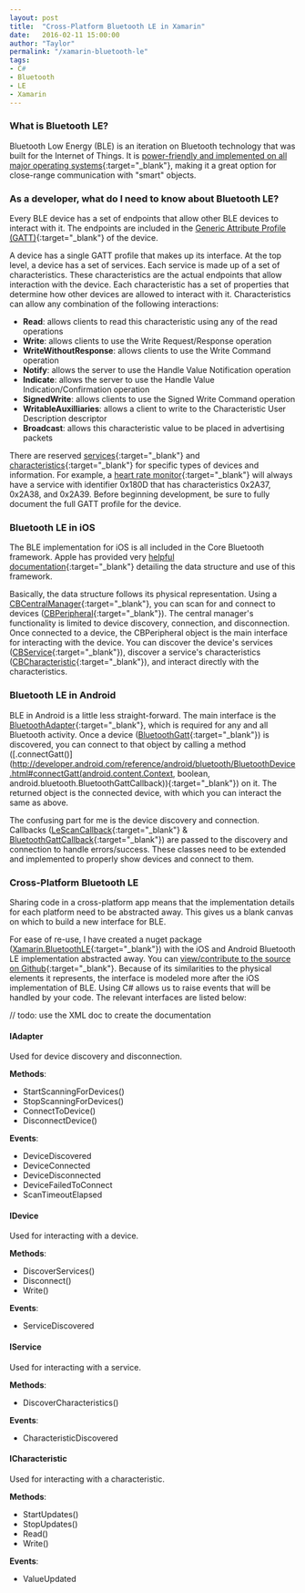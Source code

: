 ```yaml
---
layout: post
title:  "Cross-Platform Bluetooth LE in Xamarin"
date:   2016-02-11 15:00:00
author: "Taylor"
permalink: "/xamarin-bluetooth-le"
tags:
- C#
- Bluetooth
- LE
- Xamarin
---
```


### What is Bluetooth LE?

Bluetooth Low Energy (BLE) is an iteration on Bluetooth technology that was built for the Internet of Things. It is [power-friendly and implemented on all major operating systems](https://www.bluetooth.com/what-is-bluetooth-technology/bluetooth-technology-basics/low-energy){:target="_blank"}, making it a great option for close-range communication with "smart" objects.

### As a developer, what do I need to know about Bluetooth LE?

Every BLE device has a set of endpoints that allow other BLE devices to interact with it. The endpoints are included in the [Generic Attribute Profile (GATT)](https://www.bluetooth.com/specifications/assigned-numbers/generic-attribute-profile){:target="_blank"} of the device.

A device has a single GATT profile that makes up its interface. At the top level, a device has a set of services. Each service is made up of a set of characteristics. These characteristics are the actual endpoints that allow interaction with the device. Each characteristic has a set of properties that determine how other devices are allowed to interact with it. Characteristics can allow any combination of the following interactions:

- __Read__: allows clients to read this characteristic using any of the read operations
- __Write__: allows clients to use the Write Request/Response operation
- __WriteWithoutResponse__: allows clients to use the Write Command operation
- __Notify__: allows the server to use the Handle Value Notification operation
- __Indicate__: allows the server to use the Handle Value Indication/Confirmation operation
- __SignedWrite__: allows clients to use the Signed Write Command operation
- __WritableAuxilliaries__: allows a client to write to the Characteristic User Description descriptor
- __Broadcast__: allows this characteristic value to be placed in advertising packets

There are reserved [services](https://developer.bluetooth.org/gatt/services/Pages/ServicesHome.aspx){:target="_blank"} and [characteristics](https://developer.bluetooth.org/gatt/characteristics/Pages/CharacteristicsHome.aspx){:target="_blank"} for specific types of devices and information. For example, a [heart rate monitor](https://developer.bluetooth.org/gatt/services/Pages/ServiceViewer.aspx?u=org.bluetooth.service.heart_rate.xml){:target="_blank"} will always have a service with identifier 0x180D that has characteristics 0x2A37, 0x2A38, and 0x2A39. Before beginning development, be sure to fully document the full GATT profile for the device.

### Bluetooth LE in iOS

The BLE implementation for iOS is all included in the Core Bluetooth framework. Apple has provided very [helpful documentation](https://developer.apple.com/library/ios/documentation/NetworkingInternetWeb/Conceptual/CoreBluetooth_concepts/CoreBluetoothOverview/CoreBluetoothOverview.html#//apple_ref/doc/uid/TP40013257-CH2-SW1){:target="_blank"} detailing the data structure and use of this framework.

Basically, the data structure follows its physical representation. Using a [CBCentralManager](https://developer.apple.com/library/prerelease/ios/documentation/CoreBluetooth/Reference/CBCentralManager_Class/index.html){:target="_blank"}, you can scan for and connect to devices ([CBPeripheral](https://developer.apple.com/library/prerelease/ios/documentation/CoreBluetooth/Reference/CBPeripheral_Class/index.html#//apple_ref/occ/cl/CBPeripheral){:target="_blank"}). The central manager's functionality is limited to device discovery, connection, and disconnection. Once connected to a device, the CBPeripheral object is the main interface for interacting with the device. You can discover the device's services ([CBService](https://developer.apple.com/library/prerelease/ios/documentation/CoreBluetooth/Reference/CBService_Class/index.html#//apple_ref/doc/c_ref/CBService){:target="_blank"}), discover a service's characteristics ([CBCharacteristic](https://developer.apple.com/library/prerelease/ios/documentation/CoreBluetooth/Reference/CBCharacteristic_Class/index.html#//apple_ref/swift/cl/c:objc(cs)CBCharacteristic){:target="_blank"}), and interact directly with the characteristics.

### Bluetooth LE in Android
BLE in Android is a little less straight-forward. The main interface is the [BluetoothAdapter](http://developer.android.com/reference/android/bluetooth/BluetoothAdapter.html){:target="_blank"}, which is required for any and all Bluetooth activity. Once a device ([BluetoothGatt](http://developer.android.com/reference/android/bluetooth/BluetoothGatt.html){:target="_blank"}) is discovered, you can connect to that object by calling a method ([.connectGatt()](http://developer.android.com/reference/android/bluetooth/BluetoothDevice.html#connectGatt(android.content.Context, boolean, android.bluetooth.BluetoothGattCallback)){:target="_blank"}) on it. The returned object is the connected device, with which you can interact the same as above.

The confusing part for me is the device discovery and connection. Callbacks ([LeScanCallback](http://developer.android.com/reference/android/bluetooth/BluetoothAdapter.LeScanCallback.html){:target="_blank"} & [BluetoothGattCallback](http://developer.android.com/reference/android/bluetooth/BluetoothGattCallback.html){:target="_blank"}) are passed to the discovery and connection to handle errors/success. These classes need to be extended and implemented to properly show devices and connect to them.

### Cross-Platform Bluetooth LE

Sharing code in a cross-platform app means that the implementation details for each platform need to be abstracted away. This gives us a blank canvas on which to build a new interface for BLE.

For ease of re-use, I have created a nuget package ([Xamarin.BluetoothLE](https://www.nuget.org/packages/XamarinBluetoothLE){:target="_blank"}) with the iOS and Android Bluetooth LE implementation abstracted away. You can [view/contribute to the source on Github](https://github.com/tbrushwyler/Xamarin.BluetoothLE){:target="_blank"}. Because of its similarities to the physical elements it represents, the interface is modeled more after the iOS implementation of BLE. Using C# allows us to raise events that will be handled by your code. The relevant interfaces are listed below:

// todo: use the XML doc to create the documentation

#### IAdapter

Used for device discovery and disconnection.

__Methods__:

- StartScanningForDevices()
- StopScanningForDevices()
- ConnectToDevice()
- DisconnectDevice()

__Events__:

- DeviceDiscovered
- DeviceConnected
- DeviceDisconnected
- DeviceFailedToConnect
- ScanTimeoutElapsed

#### IDevice

Used for interacting with a device.

__Methods__:

- DiscoverServices()
- Disconnect()
- Write()

__Events__:

- ServiceDiscovered

#### IService

Used for interacting with a service.

__Methods__:

- DiscoverCharacteristics()

__Events__:

- CharacteristicDiscovered

#### ICharacteristic

Used for interacting with a characteristic.

__Methods__:

- StartUpdates()
- StopUpdates()
- Read()
- Write()

__Events__:

- ValueUpdated
